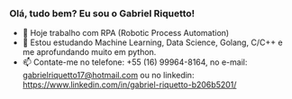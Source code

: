 ### Olá, tudo bem? Eu sou o Gabriel Riquetto!

- 🔭 Hoje trabalho com RPA (Robotic Process Automation)
- 🌱 Estou estudando Machine Learning, Data Science, Golang, C/C++ e me aprofundando muito em python.
- 📫 Contate-me no telefone: +55 (16) 99964-8164, no e-mail: gabrielriquetto17@hotmail.com ou no linkedin: https://www.linkedin.com/in/gabriel-riquetto-b206b5201/
